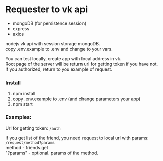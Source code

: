 # Requester to vk api
* mongoDB (for persistence session)  
* express
* axios

nodejs vk api with session storage mongoDB.  
copy .env.example to .env and change to your vars.

You can test locally, create app with local address in vk.  
Root page of the server will be return url for getting token if you have not.  
If you authorized, return to you example of request.
### Install
1. npm install
2. copy .env.example to .env (and change parameters your app)
3. npm start
### Examples:
Url for getting token: `/auth`

If you get list of the friend, you need request to local url with params:
`/request/method?params`  
method - friends.get  
"?params" - optional. params of the method.
